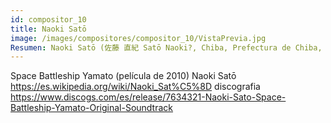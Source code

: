 ```yaml
---
id: compositor_10
title: Naoki Satō
image: /images/compositores/compositor_10/VistaPrevia.jpg
Resumen: Naoki Satō (佐藤 直紀 Satō Naoki?, Chiba, Prefectura de Chiba, Japón, 2 de mayo de 1970) es un compositor japonés que ha compuesto y producido la música para varios animes japoneses bastante populares. Entre sus bandas sonoras más destacadas se encuentran las realizadas para los animes X TV, la OVA de X TV y Eureka Seven.
---
```


Space Battleship Yamato (película de 2010)
	Naoki Satō
		https://es.wikipedia.org/wiki/Naoki_Sat%C5%8D
	discografia
		https://www.discogs.com/es/release/7634321-Naoki-Sato-Space-Battleship-Yamato-Original-Soundtrack
		